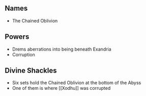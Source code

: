 ## Names

* The Chained Oblivion

## Powers

* Drems aberrations into being beneath Exandria
* Corruption
## Divine Shackles

* Six sets hold the Chained Oblivion at the bottom of the Abyss
* One of them is where [[Xodhu]] was corrupted



